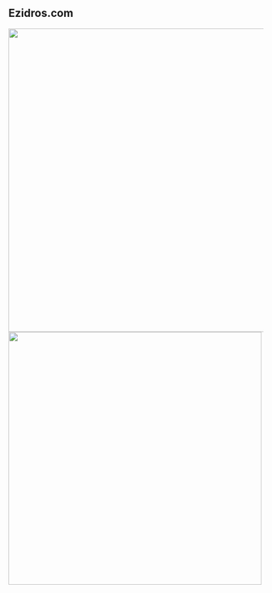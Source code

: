 ## Ezidros.com

<div aling="center">
    <img src="https://user-images.githubusercontent.com/80000943/124821986-bf4a7f00-df45-11eb-9f40-e44b58f0bf7e.jpeg" width="600px"/>
</div>

<div>
    <img src="https://user-images.githubusercontent.com/80000943/124822617-7f37cc00-df46-11eb-9080-de0c2bc8b421.jpeg" width="500px"/>
</div>



